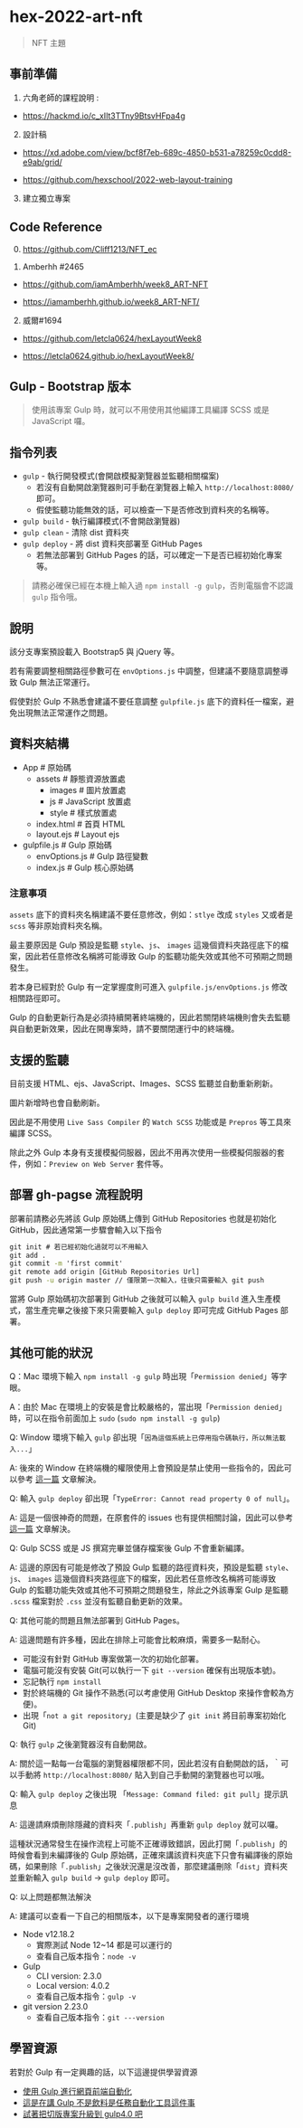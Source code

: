 # hex-2022-art-nft

> NFT 主題

## 事前準備

1. 六角老師的課程說明 :

- https://hackmd.io/c_xIlt3TTny9BtsvHFpa4g

2. 設計稿

- https://xd.adobe.com/view/bcf8f7eb-689c-4850-b531-a78259c0cdd8-e9ab/grid/

- https://github.com/hexschool/2022-web-layout-training

3. 建立獨立專案

## Code Reference

0. https://github.com/Cliff1213/NFT_ec

1. Amberhh #2465

- https://github.com/iamAmberhh/week8_ART-NFT

- https://iamamberhh.github.io/week8_ART-NFT/

2. 威爾#1694

- https://github.com/letcla0624/hexLayoutWeek8

- https://letcla0624.github.io/hexLayoutWeek8/



## Gulp - Bootstrap 版本

> 使用該專案 Gulp 時，就可以不用使用其他編譯工具編譯 SCSS 或是 JavaScript 囉。

## 指令列表

- `gulp` - 執行開發模式(會開啟模擬瀏覽器並監聽相關檔案)
  - 若沒有自動開啟瀏覽器則可手動在瀏覽器上輸入 `http://localhost:8080/` 即可。
  - 假使監聽功能無效的話，可以檢查一下是否修改到資料夾的名稱等。
- `gulp build` - 執行編譯模式(不會開啟瀏覽器)
- `gulp clean` - 清除 dist 資料夾
- `gulp deploy` - 將 dist 資料夾部署至 GitHub Pages
  - 若無法部署到 GitHub Pages 的話，可以確定一下是否已經初始化專案等。

> 請務必確保已經在本機上輸入過 `npm install -g gulp`，否則電腦會不認識 `gulp` 指令哦。

## 說明

該分支專案預設載入 Bootstrap5 與 jQuery 等。

若有需要調整相關路徑參數可在 `envOptions.js` 中調整，但建議不要隨意調整導致 Gulp 無法正常運行。

假使對於 Gulp 不熟悉會建議不要任意調整 `gulpfile.js` 底下的資料任一檔案，避免出現無法正常運作之問題。

## 資料夾結構

- App # 原始碼
  - assets # 靜態資源放置處
    - images # 圖片放置處
    - js # JavaScript 放置處
    - style # 樣式放置處
  - index.html # 首頁 HTML
  - layout.ejs # Layout ejs
- gulpfile.js # Gulp 原始碼
  - envOptions.js # Gulp 路徑變數
  - index.js # Gulp 核心原始碼

### 注意事項

`assets` 底下的資料夾名稱建議不要任意修改，例如：`stlye` 改成 `styles` 又或者是 `scss` 等非原始資料夾名稱。

最主要原因是 Gulp 預設是監聽 `style`、`js`、 `images` 這幾個資料夾路徑底下的檔案，因此若任意修改名稱將可能導致 Gulp 的監聽功能失效或其他不可預期之問題發生。

若本身已經對於 Gulp 有一定掌握度則可進入 `gulpfile.js/envOptions.js` 修改相關路徑即可。

Gulp 的自動更新行為是必須持續開著終端機的，因此若關閉終端機則會失去監聽與自動更新效果，因此在開專案時，請不要關閉運行中的終端機。

## 支援的監聽

目前支援 HTML、ejs、JavaScript、Images、SCSS 監聽並自動重新刷新。

圖片新增時也會自動刷新。

因此是不用使用 `Live Sass Compiler` 的 `Watch SCSS` 功能或是 `Prepros` 等工具來編譯 SCSS。

除此之外 Gulp 本身有支援模擬伺服器，因此不用再次使用一些模擬伺服器的套件，例如：`Preview on Web Server` 套件等。

## 部署 gh-pagse 流程說明

部署前請務必先將該 Gulp 原始碼上傳到 GitHub Repositories 也就是初始化 GitHub，因此通常第一步驟會輸入以下指令

```cmd
git init # 若已經初始化過就可以不用輸入
git add .
git commit -m 'first commit'
git remote add origin [GitHub Repositories Url]
git push -u origin master // 僅限第一次輸入，往後只需要輸入 git push
```

當將 Gulp 原始碼初次部署到 GitHub 之後就可以輸入 `gulp build` 進入生產模式，當生產完畢之後接下來只需要輸入 `gulp deploy` 即可完成 GitHub Pages 部署。

## 其他可能的狀況

Q：Mac 環境下輸入 `npm install -g gulp` 時出現「`Permission denied`」等字眼。

A：由於 Mac 在環境上的安裝是會比較嚴格的，當出現「`Permission denied`」時，可以在指令前面加上 `sudo` (`sudo npm install -g gulp`)

Q: Window 環境下輸入 `gulp` 卻出現「`因為這個系統上已停用指令碼執行，所以無法載入...`」

A: 後來的 Window 在終端機的權限使用上會預設是禁止使用一些指令的，因此可以參考 [這一篇](https://hsiangfeng.github.io/other/20200510/1067127387/) 文章解決。

Q: 輸入 `gulp deploy` 卻出現「`TypeError: Cannot read property 0 of null`」。

A: 這是一個很神奇的問題，在原套件的 issues 也有提供相關討論，因此可以參考 [這一篇](https://hsiangfeng.github.io/gulp/20191220/1507807439/) 文章解決。

Q: Gulp SCSS 或是 JS 撰寫完畢並儲存檔案後 Gulp 不會重新編譯。

A: 這邊的原因有可能是修改了預設 Gulp 監聽的路徑資料夾，預設是監聽 `style`、`js`、 `images` 這幾個資料夾路徑底下的檔案，因此若任意修改名稱將可能導致 Gulp 的監聽功能失效或其他不可預期之問題發生，除此之外該專案 Gulp 是監聽 `.scss` 檔案對於 `.css` 並沒有監聽自動更新的效果。

Q: 其他可能的問題且無法部署到 GitHub Pages。

A: 這邊問題有許多種，因此在排除上可能會比較麻煩，需要多一點耐心。

- 可能沒有針對 GitHub 專案做第一次的初始化部署。
- 電腦可能沒有安裝 Git(可以執行一下 `git --version` 確保有出現版本號)。
- 忘記執行 `npm install`
- 對於終端機的 Git 操作不熟悉(可以考慮使用 GitHub Desktop 來操作會較為方便)。
- 出現「`not a git repository`」(主要是缺少了 `git init` 將目前專案初始化 Git)

Q: 執行 `gulp` 之後瀏覽器沒有自動開啟。

A: 關於這一點每一台電腦的瀏覽器權限都不同，因此若沒有自動開啟的話，｀可以手動將 `http://localhost:8080/` 貼入到自己手動開的瀏覽器也可以哦。

Q: 輸入 `gulp deploy` 之後出現 「`Message: Command filed: git pull`」提示訊息

A: 這邊請麻煩刪除隱藏的資料夾「`.publish`」再重新 `gulp deploy` 就可以囉。

這種狀況通常發生在操作流程上可能不正確導致錯誤，因此打開「`.publish`」的時候會看到未編譯後的 Gulp 原始碼，正確來講該資料夾底下只會有編譯後的原始碼，如果刪除「`.publish`」之後狀況還是沒改善，那麼建議刪除「`dist`」資料夾並重新輸入 `gulp build` → `gulp deploy` 即可。

Q: 以上問題都無法解決

A: 建議可以查看一下自己的相關版本，以下是專案開發者的運行環境

- Node v12.18.2
  - 實際測試 Node 12~14 都是可以運行的
  - 查看自己版本指令：`node -v`
- Gulp
  - CLI version: 2.3.0
  - Local version: 4.0.2
  - 查看自己版本指令：`gulp -v`
- git version 2.23.0
  - 查看自己版本指令：`git ---version`

## 學習資源

若對於 Gulp 有一定興趣的話，以下這邊提供學習資源

- [使用 Gulp 進行網頁前端自動化](https://courses.hexschool.com/p/gulp)
- [這是在講 Gulp 不是飲料是任務自動化工具這件事](https://hsiangfeng.github.io/tags/%E9%80%99%E6%98%AF%E5%9C%A8%E8%AC%9B-Gulp-%E4%B8%8D%E6%98%AF%E9%A3%B2%E6%96%99%E6%98%AF%E4%BB%BB%E5%8B%99%E8%87%AA%E5%8B%95%E5%8C%96%E5%B7%A5%E5%85%B7%E9%80%99%E4%BB%B6%E4%BA%8B/page/2/)
- [試著把切版專案升級到 gulp4.0 吧](https://ithelp.ithome.com.tw/users/20104132/ironman/2921)
